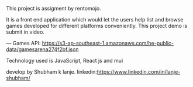 This project is assigment by rentomojo.

It is a front end application which would let the users help list and browse games
developed for different platforms conveniently.
This project demo is submit in video.

— Games API:
https://s3-ap-southeast-1.amazonaws.com/he-public-data/gamesarena274f2bf.json

Technology used is JavaScript, React js and mui

develop by Shubham k lanje.
linkedin:https://www.linkedin.com/in/lanje-shubham/
